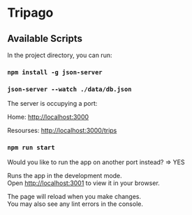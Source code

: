 # Tripago

## Available Scripts

In the project directory, you can run:

### `npm install -g json-server`

### `json-server --watch ./data/db.json`

The server is occupying a port:

Home: [http://localhost:3000](http://localhost:3000)

Resourses: [http://localhost:3000/trips](http://localhost:3000/trips)

### `npm run start`

Would you like to run the app on another port instead? => YES

Runs the app in the development mode.\
Open [http://localhost:3001](http://localhost:3001) to view it in your browser.

The page will reload when you make changes.\
You may also see any lint errors in the console.
